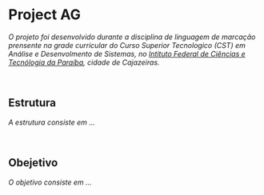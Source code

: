 # Project AG
<p>
  <i>O projeto foi desenvolvido durante a disciplina de linguagem de marcação prensente na grade curricular do Curso Superior Tecnologico (CST) em Análise e Desenvolmento de Sistemas, no <a href="https://www.ifpb.edu.br" target="_blank">Intituto Federal de Ciências e Tecnólogia da Paraíba</a>, cidade de Cajazeiras.
  </i>
</p>
<br> 

## Estrutura
<p>
  <i>A estrutura consiste em ...</i>
</p>
<br>

## Obejetivo
<p>
  <i>O objetivo consiste em ...</i>
</p>
<br>
